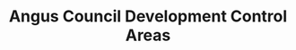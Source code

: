 ---
schema: default
title: Angus Council Development Control Areas
organization: Angus Council
notes: >-
    Development control boundaries in Angus
resources:
  - name: Angus Council Development Control Areas WMS
  - url: >-
      http://data.angus.gov.uk/geoserver/inspire/inspire:pln_ldp14_development_boundary/wms?service=WMS&request=GetMap
  - format: WMS

  - name: Angus Council Development Control Areas KML
  - url: >-
      http://data.angus.gov.uk/geoserver/inspire/wms/kml?layers=inspire:pln_ldp14_development_boundary&mode=download
  - format: KML

  - name: Angus Council Development Control Areas GEOJSON
  - url: >-
      http://data.angus.gov.uk/geoserver/inspire/ows?service=WFS&version=1.0.0&request=GetFeature&typeName=inspire:pln_ldp14_development_boundary&outputFormat=application%2Fjson&srsName=EPSG:3857
  - format: GEOJSON
license: UK Open Government Licence (OGL)
category:

  - amenity value
  - built environment
  - development
  - environment
  - planning
maintainer: Angus Council
maintainer_email: someone@example.com
---